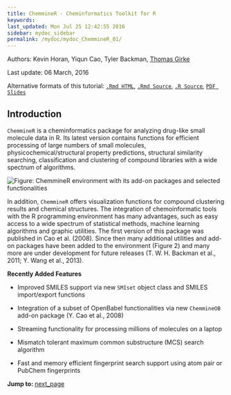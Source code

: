 ```yaml
---
title: ChemmineR - Cheminformatics Toolkit for R
keywords: 
last_updated: Mon Jul 25 12:42:55 2016
sidebar: mydoc_sidebar
permalink: /mydoc/mydoc_ChemmineR_01/
---
```

Authors: Kevin Horan, Yiqun Cao, Tyler Backman, [Thomas Girke](mailto:thomas.girke@ucr.edu)

Last update: 06 March, 2016 

Alternative formats of this tutorial:
[`.Rmd HTML`](http://girke.bioinformatics.ucr.edu/manuals/vignettes/ChemmineR/ChemmineR.html), 
[`.Rmd Source`](http://girke.bioinformatics.ucr.edu/manuals/vignettes/ChemmineR/ChemmineR.Rmd), 
[`.R Source`](http://girke.bioinformatics.ucr.edu/manuals/vignettes/ChemmineR/ChemmineR.R), 
[`PDF Slides`](http://faculty.ucr.edu/~tgirke/HTML_Presentations/Manuals/Workshop_Dec_5_8_2014/Rcheminfo/Cheminfo.pdf)

## Introduction

`ChemmineR` is a cheminformatics package for analyzing
drug-like small molecule data in R. Its latest version contains
functions for efficient processing of large numbers of small molecules,
physicochemical/structural property predictions, structural similarity
searching, classification and clustering of compound libraries with a
wide spectrum of algorithms.

![Figure: `ChemmineR` environment with its add-on packages and selected functionalities](../ChemmineR_files/overview.png)

In addition, `ChemmineR` offers visualization functions
for compound clustering results and chemical structures. The integration
of chemoinformatic tools with the R programming environment has many
advantages, such as easy access to a wide spectrum of statistical
methods, machine learning algorithms and graphic utilities. The first
version of this package was published in Cao et al. (2008). Since then many additional
utilities and add-on packages have been added to the environment (Figure 2) and
many more are under development for future releases (T. W. H. Backman et al., 2011; Y. Wang et al., 2013).



__Recently Added Features__

-   Improved SMILES support via new `SMIset` object class
    and SMILES import/export functions

-   Integration of a subset of OpenBabel functionalities via new
    `ChemmineOB` add-on package (Y. Cao et al., 2008)

-   Streaming functionality for processing millions of molecules on a
    laptop

-   Mismatch tolerant maximum common substructure (MCS) search algorithm

-   Fast and memory efficient fingerprint search support using atom pair
    or PubChem fingerprints


<div class="tags">
<b>Jump to: </b>
<a href="../../mydoc/mydoc_ChemmineR_02/" class="btn btn-default navbar-btn cursorNorm" role="button">next_page</a>
</div>
